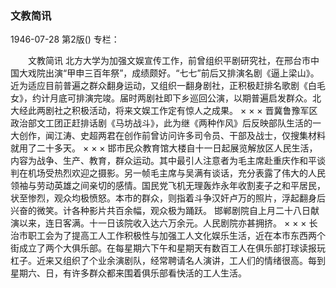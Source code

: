 ### 文教简讯

1946-07-28
第2版()
专栏：

　　文教简讯
    北方大学为加强文娱宣传工作，前曾组织平剧研究社，在邢台市中国大戏院出演“甲申三百年祭”，成绩颇好。“七七”前后又排演名剧《逼上梁山》。近为适应目前普遍之群众翻身运动，又组织一翻身剧社，正积极赶排名歌剧《白毛女》，约计月底可排演完竣。届时两剧社即下乡巡回公演，以期普遍启发群众。北大经此两剧社之积极活动，将来文娱工作定有惊人之成果。
          ×                      ×                      ×
    晋冀鲁豫军区政治部文工团正赶排话剧《马坊战斗》，此为继《两种作风》后反映部队生活的一大创作，闻江涛、史超两君在创作前曾访问许多司令员、干部及战士，仅搜集材料就用了二十多天。
          ×                      ×                      ×
    邯市民众教育馆大楼自十一日起展览解放区人民生活，内容为战争、生产、教育，群众运动。其中最引人注意者为毛主席赴重庆作和平谈判在机场受热烈欢迎之摄影。另一帧毛主席与吴满有谈话，充分表露了伟大的人民领袖与劳动英雄之间亲切的感情。国民党飞机无理轰炸永年收割麦子之和平居民，状至惨烈，观众均极愤怒。本市的群众，则指着斗争汉奸卢万的照片，浮起翻身后兴奋的微笑。计各种影片共百余幅，观众极为踊跃。
    邯郸剧院自上月二十八日献演以来，连日客满。十一日该院收入达六万余元。人民剧院亦甚拥挤。
          ×                      ×                        ×
    长治市职工会为了提高工人工作积极性与加强工人文化娱乐生活，近在本市东西两个街成立了两个大俱乐部。在每星期六下午和星期天有数百工人在俱乐部打球读报玩杠子。近来又组织了个业余演剧队，经常聘请名人演讲，工人们的情绪很高。每到星期六、日，有许多群众都来围着俱乐部看快活的工人生活。
